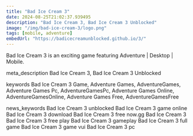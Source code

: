 ```yaml
---
title: "Bad Ice Cream 3"
date: 2024-08-25T21:02:37.939495
description: "Bad Ice Cream 3, Bad Ice Cream 3 Unblocked"
image: "/img/bad-ice-cream-3/logo.png"
tags: [mobile, adventure]
embedUrl: "https://badicecreamunblocked.github.io/3/"
---
```


Bad Ice Cream 3 is an exciting game featuring Adventure | Desktop | Mobile.

meta_description
Bad Ice Cream 3, Bad Ice Cream 3 Unblocked


keywords
Bad Ice Cream 3 Game, Adventure Games, AdventureGames, Adventure Games Pc, AdventureGamesPc, Adventure Games Online, AdventureGamesOnline, Adventure Games Free, AdventureGamesFree


news_keywords
Bad Ice Cream 3 unblocked Bad Ice Cream 3 game online Bad Ice Cream 3 download Bad Ice Cream 3 free now.gg Bad Ice Cream 3 Bad Ice Cream 3 free play Bad Ice Cream 3 gameplay Bad Ice Cream 3 full game Bad Ice Cream 3 game vui Bad Ice Cream 3 pc
